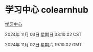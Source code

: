 # 学习中心 colearnhub
[学习中心](http://219.139.197.74:56308/colearnhub/)

2024年 11月 03日 星期日 03:10:02 CST

2024年 11月 02日 星期六 19:10:02 GMT
